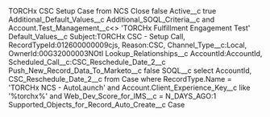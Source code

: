 <?xml version="1.0" encoding="UTF-8"?>
<CustomMetadata xmlns="http://soap.sforce.com/2006/04/metadata" xmlns:xsi="http://www.w3.org/2001/XMLSchema-instance" xmlns:xsd="http://www.w3.org/2001/XMLSchema">
    <label>TORCHx CSC Setup Case from NCS Close</label>
    <protected>false</protected>
    <values>
        <field>Active__c</field>
        <value xsi:type="xsd:boolean">true</value>
    </values>
    <values>
        <field>Additional_Default_Values__c</field>
        <value xsi:nil="true"/>
    </values>
    <values>
        <field>Additional_SOQL_Criteria__c</field>
        <value xsi:type="xsd:string">and Account.Test_Management__c&lt;&gt; &apos;TORCHx Fulfillment Engagement Test&apos;</value>
    </values>
    <values>
        <field>Default_Values__c</field>
        <value xsi:type="xsd:string">Subject:TORCHx CSC - Setup Call, 
RecordTypeId:012600000009cjs, 
Reason:CSC, 
Channel_Type__c:Local, 
OwnerId:00G32000003NOtI</value>
    </values>
    <values>
        <field>Lookup_Relationships__c</field>
        <value xsi:type="xsd:string">AccountId:AccountId, 
Scheduled_Call__c:CSC_Reschedule_Date_2__c</value>
    </values>
    <values>
        <field>Push_New_Record_Data_To_Marketo__c</field>
        <value xsi:type="xsd:boolean">false</value>
    </values>
    <values>
        <field>SOQL__c</field>
        <value xsi:type="xsd:string">select AccountId, CSC_Reschedule_Date_2__c from Case where RecordType.Name = &apos;TORCHx NCS - AutoLaunch&apos; and Account.Client_Experience_Key__c like &apos;%torchx%&apos; and Web_Dev_Score_for_IMS__c  = N_DAYS_AGO:1</value>
    </values>
    <values>
        <field>Supported_Objects_for_Record_Auto_Create__c</field>
        <value xsi:type="xsd:string">Case</value>
    </values>
</CustomMetadata>
